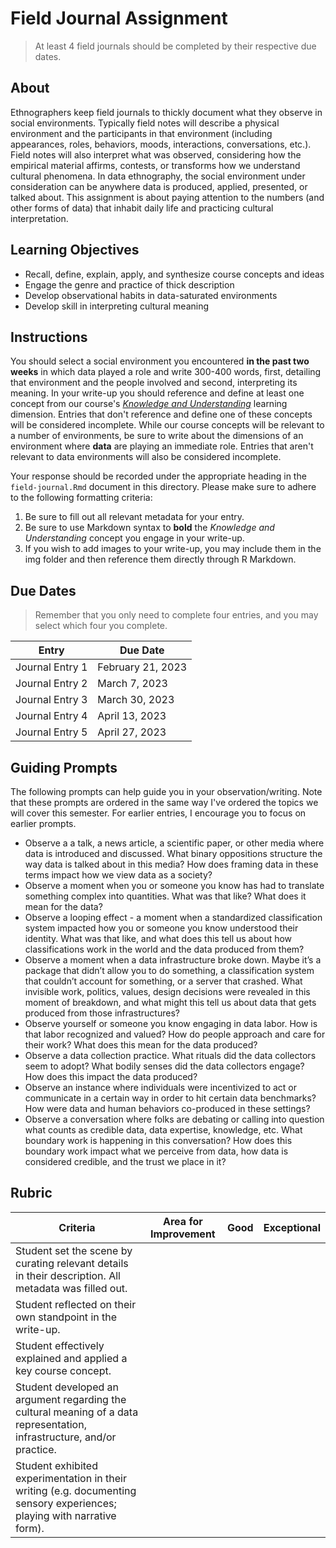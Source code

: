 # Field Journal Assignment 

> At least 4 field journals should be completed by their respective due dates.

## About

Ethnographers keep field journals to thickly document what they observe in social environments. Typically field notes will describe a physical environment and the participants in that environment (including appearances, roles, behaviors, moods, interactions, conversations, etc.). Field notes will also interpret what was observed, considering how the empirical material affirms, contests, or transforms how we understand cultural phenomena. In data ethnography, the social environment under consideration can be anywhere data is produced, applied, presented, or talked about. This assignment is about paying attention to the numbers (and other forms of data) that inhabit daily life and practicing cultural interpretation.

## Learning Objectives

* Recall, define, explain, apply, and synthesize course concepts and ideas
* Engage the genre and practice of thick description
* Develop observational habits in data-saturated environments
* Develop skill in interpreting cultural meaning

## Instructions

You should select a social environment you encountered **in the past two weeks** in which data played a role and write 300-400 words, first, detailing that environment and the people involved and second, interpreting its meaning. In your write-up you should reference and define at least one concept from our course's [*Knowledge and Understanding*](https://sds-237-data-ethnography.github.io/public-website-spring-23/learning_dimensions.html) learning dimension. Entries that don't reference and define one of these concepts will be considered incomplete. While our course concepts will be relevant to a number of environments, be sure to write about the dimensions of an environment where **data** are playing an immediate role. Entries that aren't relevant to data environments will also be considered incomplete. 

Your response should be recorded under the appropriate heading in the `field-journal.Rmd` document in this directory. Please make sure to adhere to the following formatting criteria:

1. Be sure to fill out all relevant metadata for your entry. 
2. Be sure to use Markdown syntax to **bold** the *Knowledge and Understanding* concept you engage in your write-up. 
3. If you wish to add images to your write-up, you may include them in the img folder and then reference them directly through R Markdown. 

## Due Dates

> Remember that you only need to complete four entries, and you may select which four you complete. 

| Entry           | Due Date          |
|-----------------|-------------------|
| Journal Entry 1 | February 21, 2023 |
| Journal Entry 2 | March 7, 2023     |
| Journal Entry 3 | March 30, 2023    |
| Journal Entry 4 | April 13, 2023     |
| Journal Entry 5 | April 27, 2023    |

## Guiding Prompts

The following prompts can help guide you in your observation/writing. Note that these prompts are ordered in the same way I've ordered the topics we will cover this semester. For earlier entries, I encourage you to focus on earlier prompts.

* Observe a a talk, a news article, a scientific paper, or other media where data is introduced and discussed. What binary oppositions structure the way data is talked about in this media? How does framing data in these terms impact how we view data as a society?
* Observe a moment when you or someone you know has had to translate something complex into quantities. What was that like? What does it mean for the data?
* Observe a looping effect - a moment when a standardized classification system impacted how you or someone you know understood their identity. What was that like, and what does this tell us about how classifications work in the world and the data produced from them?
* Observe a moment when a data infrastructure broke down. Maybe it’s a package that didn’t allow you to do something, a classification system that couldn’t account for something, or a server that crashed. What invisible work, politics, values, design decisions were revealed in this moment of breakdown, and what might this tell us about data that gets produced from those infrastructures?
* Observe yourself or someone you know engaging in data labor. How is that labor recognized and valued? How do people approach and care for their work? What does this mean for the data produced?
* Observe a data collection practice. What rituals did the data collectors seem to adopt? What bodily senses did the data collectors engage? How does this impact the data produced?
* Observe an instance where individuals were incentivized to act or communicate in a certain way in order to hit certain data benchmarks? How were data and human behaviors co-produced in these settings?
* Observe a conversation where folks are debating or calling into question what counts as credible data, data expertise, knowledge, etc. What boundary work is happening in this conversation? How does this boundary work impact what we perceive from data, how data is considered credible, and the trust we place in it?


## Rubric

| Criteria                                                                                                                | Area for Improvement | Good | Exceptional |
|------------------------------|----------------------|------|-------------|
| Student set the scene by curating relevant details in their description. All metadata was filled out.                   |                      |      |             |
| Student reflected on their own standpoint in the write-up.                                                              |                      |      |             |
| Student effectively explained and applied a key course concept.                                                         |                      |      |             |
| Student developed an argument regarding the cultural meaning of a data representation, infrastructure, and/or practice. |                      |      |             |
| Student exhibited experimentation in their writing (e.g. documenting sensory experiences; playing with narrative form).      |                      |      |             |

